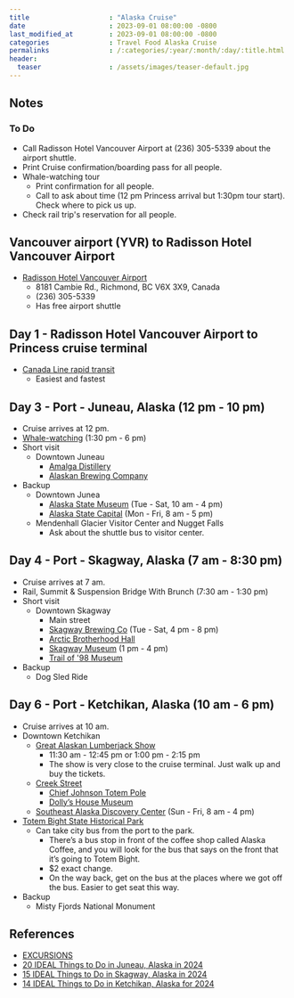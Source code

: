 ```yaml
---
title                    : "Alaska Cruise"
date                     : 2023-09-01 08:00:00 -0800
last_modified_at         : 2023-09-01 08:00:00 -0800
categories               : Travel Food Alaska Cruise
permalinks               : /:categories/:year/:month/:day/:title.html
header:
  teaser                 : /assets/images/teaser-default.jpg
---
```


## Notes

### To Do

- Call Radisson Hotel Vancouver Airport at (236) 305-5339 about the airport shuttle.
- Print Cruise confirmation/boarding pass for all people.
- Whale-watching tour
  - Print confirmation for all people.
  - Call to ask about time (12 pm Princess arrival but 1:30pm tour start). Check where to pick us up.
- Check rail trip's reservation for all people.

## Vancouver airport (YVR) to Radisson Hotel Vancouver Airport

- [Radisson Hotel Vancouver Airport](https://www.choicehotels.com/british-columbia/richmond/radisson-hotels/cnc31?mc=llgoxxpx)
  - 8181 Cambie Rd., Richmond, BC V6X 3X9, Canada
  - (236) 305-5339
  - Has free airport shuttle

## Day 1 - Radisson Hotel Vancouver Airport to Princess cruise terminal

- [Canada Line rapid transit](https://www.tripadvisor.com/ShowUserReviews-g181716-d182565-r492064859-Radisson_Hotel_Vancouver_Airport-Richmond_British_Columbia.html)
  - Easiest and fastest

## Day 3 - Port - Juneau, Alaska (12 pm - 10 pm)

- Cruise arrives at 12 pm.
- [Whale-watching](https://www.harvandmarvs-juneau-whale-watching.com/tours/outback-whale-watching-trips/) (1:30 pm - 6 pm)
- Short visit
  - Downtown Juneau
    - [Amalga Distillery](https://www.amalgadistillery.com/)
    - [Alaskan Brewing Company](https://www.alaskanbeer.com/)
- Backup
  - Downtown Junea
    - [Alaska State Museum](https://museums.alaska.gov/) (Tue - Sat, 10 am - 4 pm)
    - [Alaska State Capital](https://akleg.gov/pages/capitol.php) (Mon - Fri, 8 am - 5 pm)
  - Mendenhall Glacier Visitor Center and Nugget Falls
    - Ask about the shuttle bus to visitor center.

## Day 4 - Port - Skagway, Alaska (7 am - 8:30 pm)

- Cruise arrives at 7 am.
- Rail, Summit & Suspension Bridge With Brunch (7:30 am - 1:30 pm)
- Short visit
  - Downtown Skagway
    - Main street
    - [Skagway Brewing Co](https://www.skagwaybrewing.com/) (Tue - Sat, 4 pm - 8 pm)
    - [Arctic Brotherhood Hall](https://www.atlasobscura.com/places/arctic-brotherhood-hall)
    - [Skagway Museum](https://www.skagway.org/museum) (1 pm - 4 pm)
    - [Trail of '98 Museum](https://www.tripadvisor.com/Attraction_Review-g60877-d288269-Reviews-Trail_of_98_Museum-Skagway_Alaska.html)
- Backup
  - Dog Sled Ride

## Day 6 - Port - Ketchikan, Alaska (10 am - 6 pm)

- Cruise arrives at 10 am.
- Downtown Ketchikan
  - [Great Alaskan Lumberjack Show](https://alaskanlumberjackshow.com/)
    - 11:30 am - 12:45 pm   or  1:00 pm - 2:15 pm
    - The show is very close to the cruise terminal. Just walk up and buy the tickets.
  - [Creek Street](https://www.experienceketchikan.com/creek-street-ketchikan.html)
    - [Chief Johnson Totem Pole](https://ketchikanstories.com/ketchicon/chief-johnsons-totem-pole/totem-pole)
    - [Dolly’s House Museum](https://www.alaska.org/detail/dollys-house-museum)
  - [Southeast Alaska Discovery Center](https://www.fs.usda.gov/recarea/tongass/recarea/?recid=78948) (Sun - Fri, 8 am - 4 pm)
- [Totem Bight State Historical Park](https://www.travelalaska.com/Destinations/Parks-Public-Lands/Totem-Bight-State-Historical-Park)
  - Can take city bus from the port to the park.
    - There’s a bus stop in front of the coffee shop called Alaska Coffee, and you will look for the bus that says on the front that it’s going to Totem Bight.
    - $2 exact change.
    - On the way back, get on the bus at the places where we got off the bus. Easier to get seat this way.
- Backup
  - Misty Fjords National Monument

## References

- [EXCURSIONS](https://www.princess.com/cruise-search/details/?voyageCode=A433)
- [20 IDEAL Things to Do in Juneau, Alaska in 2024](https://www.cruisehive.com/best-ways-to-enjoy-juneau-alaska-during-a-cruise/25345)
- [15 IDEAL Things to Do in Skagway, Alaska in 2024](https://www.cruisehive.com/15-ideal-things-to-do-in-skagway-alaska/55307)
- [14 IDEAL Things to Do in Ketchikan, Alaska for 2024](https://www.cruisehive.com/things-to-know-about-ketchikan-alaska-before-your-cruise/25278)
